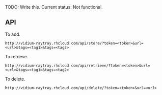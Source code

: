 TODO: Write this.
Current status: Not functional.


API
---
To add.
```
http://vidium-raytray.rhcloud.com/api/store/?token=<token>&url=<url>&tags=<tag1>&tags=<tag2>
```

To retrieve.
```
http://vidium-raytray.rhcloud.com/api/retrieve/?token=<token>&url=<url>&tags=<tag1>&tags=<tag2>
```

To delete.
```
http://vidium-raytray.rhcloud.com/api/delete/?token=<token>&url=<url>
```
